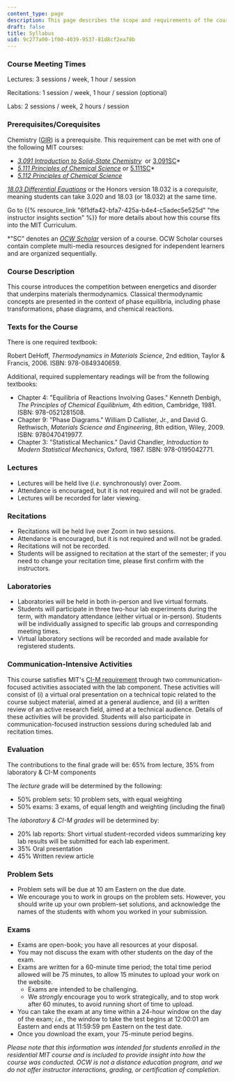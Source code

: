 ```yaml
---
content_type: page
description: This page describes the scope and requirements of the course.
draft: false
title: Syllabus
uid: 9c277a00-1f00-4039-9537-81d8cf2ea78b
---
```

### Course Meeting Times

Lectures: 3 sessions / week, 1 hour / session

Recitations: 1 session / week, 1 hour / session (optional)

Labs: 2 sessions / week, 2 hours / session

### Prerequisites/Corequisites

Chemistry ([GIR](https://registrar.mit.edu/registration-academics/academic-requirements/general-institute-requirements)) is a prerequisite. This requirement can be met with one of the following MIT courses:

- [*3.091 Introduction to Solid-State Chemistry*](https://ocw.mit.edu/courses/3-091-introduction-to-solid-state-chemistry-fall-2018/)  or [3.091SC](https://draft.ocw.mit.edu/courses/3-091sc-introduction-to-solid-state-chemistry-fall-2010/)\*
- [*5.111 Principles of Chemical Science*](https://ocw.mit.edu/courses/5-111-principles-of-chemical-science-fall-2008/) or [5.111SC](https://draft.ocw.mit.edu/courses/5-111sc-principles-of-chemical-science-fall-2014/)\*
- [*5.112 Principles of Chemical Science*](https://ocw.mit.edu/courses/5-112-principles-of-chemical-science-fall-2005/)

[*18.03 Differential Equations*](https://ocw.mit.edu/search/?q=18.03) or the Honors version 18.032 is a *corequisite*, meaning students can take 3.020 and 18.03 (or 18.032) at the same time.

Go to {{% resource_link "6f1dfa42-bfa7-425a-b4e4-c5adec5e525d" "the instructor insights section" %}} for more details about how this course fits into the MIT Curriculum.

\*"SC" denotes an [*OCW Scholar*](https://ocw.mit.edu/course-lists/scholar-courses/) version of a course. OCW Scholar courses contain complete multi-media resources designed for independent learners and are organized sequentially.

### Course Description

This course introduces the competition between energetics and disorder that underpins materials thermodynamics. Classical thermodynamic concepts are presented in the context of phase equilibria, including phase transformations, phase diagrams, and chemical reactions.

### Texts for the Course

There is one required textbook:

Robert DeHoff, *Thermodynamics in Materials Science*, 2nd edition, Taylor & Francis, 2006. ISBN: 978-0849340659.

Additional, required supplementary readings will be from the following textbooks:

- Chapter 4: "Equilibria of Reactions Involving Gases." Kenneth Denbigh, *The Principles of Chemical Equilibrium*, 4th edition, Cambridge, 1981. ISBN: 978-0521281508.
- Chapter 9: "Phase Diagrams." William D Callister, Jr., and David G. Rethwisch, *Materials Science and Engineering*, 8th edition, Wiley, 2009. ISBN: 9780470419977.
- Chapter 3: "Statistical Mechanics." David Chandler, *Introduction to Modern Statistical Mechanics*, Oxford, 1987. ISBN: 978-0195042771.

### Lectures

- Lectures will be held live (*i.e*. synchronously) over Zoom.
- Attendance is encouraged, but it is not required and will not be graded.
- Lectures will be recorded for later viewing.

### Recitations

- Recitations will be held live over Zoom in two sessions.
- Attendance is encouraged, but it is not required and will not be graded.
- Recitations will not be recorded.
- Students will be assigned to recitation at the start of the semester; if you need to change your recitation time, please first confirm with the instructors.

### Laboratories

- Laboratories will be held in both in-person and live virtual formats.
- Students will participate in three two-hour lab experiments during the term, with mandatory attendance (either virtual or in-person). Students will be individually assigned to specific lab groups and corresponding meeting times.
- Virtual laboratory sections will be recorded and made available for registered students.

### Communication-Intensive Activities

This course satisfies MIT's [CI-M requirement](https://registrar.mit.edu/registration-academics/academic-requirements/communication-requirement/ci-m-subjects) through two communication-focused activities associated with the lab component. These activities will consist of (i) a virtual oral presentation on a technical topic related to the course subject material, aimed at a general audience, and (ii) a written review of an active research field, aimed at a technical audience. Details of these activities will be provided. Students will also participate in communication-focused instruction sessions during scheduled lab and recitation times.

### Evaluation

The contributions to the final grade will be: 65% from lecture, 35% from laboratory & CI-M components

The *lecture* grade will be determined by the following:

- 50% problem sets: 10 problem sets, with equal weighting
- 50% exams: 3 exams, of equal length and weighting (including the final)

The *laboratory & CI-M grades* will be determined by:

- 20% lab reports: Short virtual student-recorded videos summarizing key lab results will be submitted for each lab experiment.
- 35% Oral presentation
- 45% Written review article

### Problem Sets

- Problem sets will be due at 10 am Eastern on the due date.
- We encourage you to work in groups on the problem sets. However, you should write up your own problem-set solutions, and acknowledge the names of the students with whom you worked in your submission.

### Exams

- Exams are open-book; you have all resources at your disposal.
- You may not discuss the exam with other students on the day of the exam.
- Exams are written for a 60-minute time period; the total time period allowed will be 75 minutes, to allow 15 minutes to upload your work on the website.
    - Exams are intended to be challenging.
    - We *strongly* encourage you to work strategically, and to stop work after 60 minutes, to avoid running short of time to upload.
- You can take the exam at any time within a 24-hour window on the day of the exam; *i.e.*, the window to take the test begins at 12:00:01 am Eastern and ends at 11:59:59 pm Eastern on the test date.
- Once you download the exam, your 75-minute period begins.

*Please note that this information was intended for students enrolled in the residential MIT course and is included to provide insight into how the course was conducted. OCW is not a distance education program, and we do not offer instructor interactions, grading, or certification of completion.*